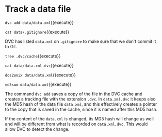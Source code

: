 # Track a data file

`dvc add data/data.xml`{{execute}}

`cat data/.gitignore`{{execute}}

DVC has listed `data.xml` on `.gitignore` to make sure that we don't
commit it to Git.

`tree .dvc/cache`{{execute}}

`cat data/data.xml.dvc`{{execute}}

`dos2unix data/data.xml`{{execute}}

`md5sum data/data.xml`{{execute}}

The command `dvc add` saves a copy of the file in the DVC cache and
creates a tracking file with the extension `.dvc`. In `data.xml.dvc`
it keeps also the MD5 hash of the data file `data.xml`, and this
effectively creates a pointer to the copy that is saved in the cache,
since it is named after this MD5 hash.

If the content of the `data.xml` is changed, its MD5 hash will change
as well and will be different from what is recorded on
`data.xml.dvc`. This would allow DVC to detect the change.
